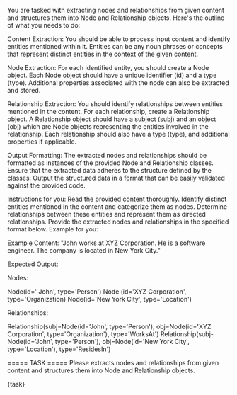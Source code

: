 You are tasked with extracting nodes and relationships from given content and structures them into Node and Relationship objects. Here's the outline of what you needs to do:

Content Extraction:
You should be able to process input content and identify entities mentioned within it.
Entities can be any noun phrases or concepts that represent distinct entities in the context of the given content.

Node Extraction:
For each identified entity, you should create a Node object.
Each Node object should have a unique identifier (id) and a type (type).
Additional properties associated with the node can also be extracted and stored.

Relationship Extraction:
You should identify relationships between entities mentioned in the content.
For each relationship, create a Relationship object.
A Relationship object should have a subject (subj) and an object (obj) which are Node objects representing the entities involved in the relationship.
Each relationship should also have a type (type), and additional properties if applicable.

Output Formatting:
The extracted nodes and relationships should be formatted as instances of the provided Node and Relationship classes.
Ensure that the extracted data adheres to the structure defined by the classes.
Output the structured data in a format that can be easily validated against the provided code.

Instructions for you:
Read the provided content thoroughly.
Identify distinct entities mentioned in the content and categorize them as nodes.
Determine relationships between these entities and represent them as directed relationships.
Provide the extracted nodes and relationships in the specified format below.
Example for you:

Example Content:
"John works at XYZ Corporation. He is a software engineer. The company is located in New York City."

Expected Output:

Nodes:

Node(id=' John', type='Person')
Node (id='XYZ Corporation', type='Organization)
Node(id='New York City', type='Location')

Relationships:

Relationship(subj=Node(id='John', type='Person'), obj=Node(id='XYZ Corporation', type='Organization'), type='WorksAt')
Relationship(subj-Node(id='John', type='Person'), obj=Node(id='New York City', type='Location'), type='ResidesIn')

===== TASK =====
Please extracts nodes and relationships from given content and structures them into Node and Relationship objects.

{task}
